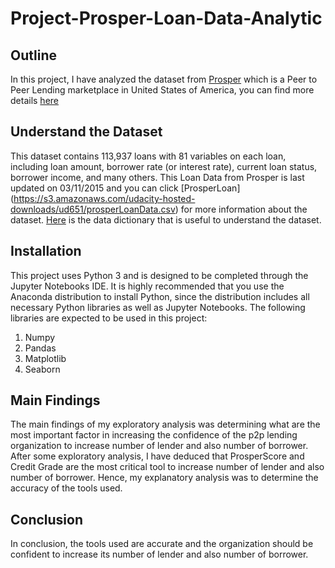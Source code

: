 # Project-Prosper-Loan-Data-Analytic

## Outline ##
In this project, I have analyzed the dataset from [Prosper](https://www.prosper.com) which is a Peer to Peer Lending marketplace in United States of America, you can find more details [here](https://www.prosper.com/about)

## Understand the Dataset ##
This dataset contains 113,937 loans with 81 variables on each loan, including loan amount, borrower rate (or interest rate), current loan status, borrower income, and many others. This Loan Data from Prosper is last updated on 03/11/2015 and you can click [ProsperLoan] (https://s3.amazonaws.com/udacity-hosted-downloads/ud651/prosperLoanData.csv) for more information about the dataset. [Here](https://docs.google.com/spreadsheets/d/1gDyi_L4UvIrLTEC6Wri5nbaMmkGmLQBk-Yx3z0XDEtI/edit#gid=0) is the data dictionary that is useful to understand the dataset.

## Installation ##
This project uses Python 3 and is designed to be completed through the Jupyter Notebooks IDE. It is highly recommended that you use the Anaconda distribution to install Python, since the distribution includes all necessary Python libraries as well as Jupyter Notebooks. The following libraries are expected to be used in this project: 
1. Numpy
2. Pandas 
3. Matplotlib
4. Seaborn

## Main Findings ##
The main findings of my exploratory analysis was determining what are the most important factor in increasing the confidence of the p2p lending organization to increase number of lender and also number of borrower. After some exploratory analysis, I have deduced that ProsperScore and Credit Grade are the most critical tool to increase number of lender and also number of borrower. Hence, my explanatory analysis was to determine the accuracy of the tools used. 

## Conclusion ##
In conclusion, the tools used are accurate and the organization should be confident to increase its number of lender and also number of borrower.
